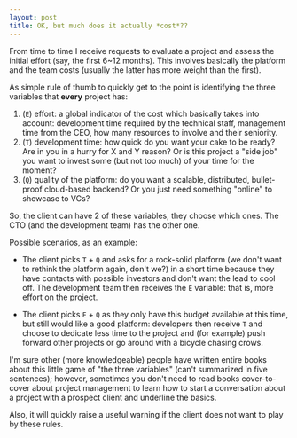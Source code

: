 ```yaml
---
layout: post
title: OK, but much does it actually *cost*??
---
```


From time to time I receive requests to evaluate a project and assess the initial effort (say, the first 6~12 months). This involves basically the platform and the team costs (usually the latter has more weight than the first).

As simple rule of thumb to quickly get to the point is identifying the three variables that <strong>every</strong> project has:

1. (`E`) effort: a global indicator of the cost which basically takes into account: development time required by the technical staff, management time from the CEO, how many resources to involve and their seniority.
2. (`T`) development time: how quick do you want your cake to be ready? Are in you in a hurry for X and Y reason? Or is this project a "side job" you want to invest some (but not too much) of your time for the moment?
3. (`Q`) quality of the platform: do you want a scalable, distributed, bullet-proof cloud-based backend? Or you just need something "online" to showcase to VCs?

So, the client can have 2 of these variables, they choose which ones. The CTO (and the development team) has the other one.

Possible scenarios, as an example:

- The client picks `T` + `Q` and asks for a rock-solid platform (we don't want to rethink the platform again, don't we?) in a short time because they have contacts with possible investors and don't want the lead to cool off. The development team then receives the `E` variable: that is, more effort on the project.

- The client picks `E` + `Q` as they only have this budget available at this time, but still would like a good platform: developers then receive `T` and choose to dedicate less time to the project and (for example) push forward other projects or go around with a bicycle chasing crows.

I'm sure other (more knowledgeable) people have written entire books about this little game of "the three variables" (can't summarized in five sentences); however, sometimes you don't need to read books cover-to-cover about project management to learn how to start a conversation about a project with a prospect client and underline the basics.

Also, it will quickly raise a useful warning if the client does not want to play by these rules.
